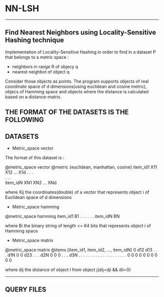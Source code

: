 # NN-LSH
-----------------------------------------------------------------
Find Nearest Neighbors using Locality-Sensitive Hashing technique
-----------------------------------------------------------------

Implementation of Locality-Sensitive Hashing in order to find in a dataset P that belongs to a metric space :
- neighbors in range R of objecy q
- nearest neighbot of object q

Consider those objects as points. The program supports objects of real coordinate space of d dimensions(using euclidean and cosine metric), objecs of Hamming space and objects where the distance is calculated based on a distance-matrix.

THE FORMAT OF THE DATASETS IS THE FOLLOWING
--------
DATASETS
--------
- Metric_space vector

The format of this dataset is :

@metric_space vector
@metric {euclidean, manhattan, cosine}
item_id1  X11 X12 ... X1d
.         .       .       
.         .       .       
item_idN XN1  XN2 ... XNd

where Xij the coordinates(double) of a vector that represents object i of Euclidean space of d dimensions


- Metric_space hamming

@metric_space hamming
item_id1    B1
.     .     .
.     .     .
item_idN    BN

where Bi the binary string of length <= 64 bits that represents object i of Hamming space

- Metric_space matrix

@metric_space matrix
@items [item_id1, item_id2, ..., item_idN]
0 d12 d13 . . . d1N
0  0  d23 . . . d2N
0  0   0  . . . d3N
. . . . . . . . . .
. . . . . . . . . .
0 0 0 0 0 0 0 0 0 0

where dij the distance of object i from object j(dij=dji && dii=0)


-----------
QUERY FILES
-----------
